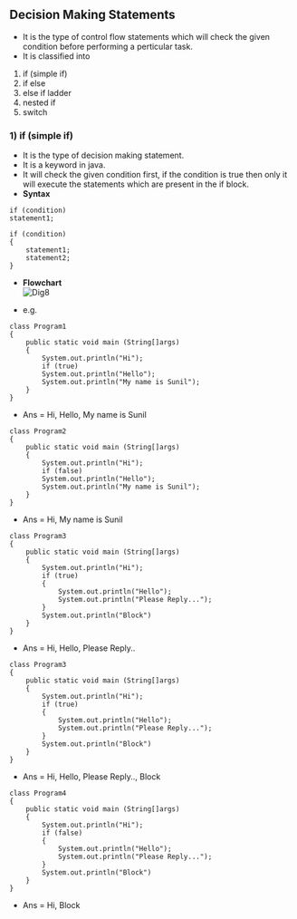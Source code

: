 ## Decision Making Statements 
* It is the type of control flow statements which will check the given condition before performing a perticular task.
* It is classified into <br>
1) if (simple if)
2) if else
3) else if ladder
4) nested if
5) switch

### 1) if (simple if)
* It is the type of decision making statement.
* It is a keyword in java.
* It will check the given condition first, if the condition is true then only it will execute the statements which are present in the if block.
* __Syntax__
```
if (condition)
statement1;
```
```
if (condition)
{
    statement1;
    statement2;
}
```
* __Flowchart__ <br>
![Dig8]()
  



* e.g.
```
class Program1
{
    public static void main (String[]args)
    {
        System.out.println("Hi");
        if (true)    
        System.out.println("Hello");
        System.out.println("My name is Sunil");
    }
}
```
* Ans = Hi, Hello, My name is Sunil

```
class Program2
{
    public static void main (String[]args)
    {
        System.out.println("Hi");
        if (false)
        System.out.println("Hello");
        System.out.println("My name is Sunil");
    }
}
```
* Ans = Hi, My name is Sunil

```
class Program3
{
    public static void main (String[]args)
    {
        System.out.println("Hi");
        if (true)
        {
            System.out.println("Hello");
            System.out.println("Please Reply...");
        }
        System.out.println("Block")
    }
}
```
* Ans = Hi, Hello, Please Reply..

```
class Program3
{
    public static void main (String[]args)
    {
        System.out.println("Hi");
        if (true)
        {
            System.out.println("Hello");
            System.out.println("Please Reply...");
        }
        System.out.println("Block")
    }
}
```
* Ans = Hi, Hello, Please Reply.., Block

```
class Program4
{
    public static void main (String[]args)
    {
        System.out.println("Hi");
        if (false)
        {
            System.out.println("Hello");
            System.out.println("Please Reply...");
        }
        System.out.println("Block")
    }
}
```
* Ans = Hi, Block

